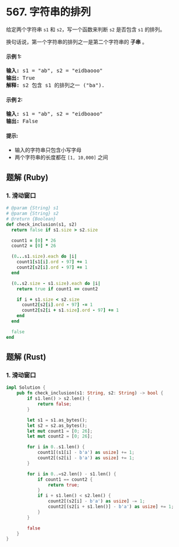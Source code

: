 # 567. 字符串的排列
给定两个字符串 `s1` 和 `s2`，写一个函数来判断 `s2` 是否包含 `s1` 的排列。

换句话说，第一个字符串的排列之一是第二个字符串的 **子串** 。

#### 示例 1:
<pre>
<strong>输入:</strong> s1 = "ab", s2 = "eidbaooo"
<strong>输出:</strong> True
<strong>解释:</strong> s2 包含 s1 的排列之一 ("ba").
</pre>

#### 示例 2:
<pre>
<strong>输入:</strong> s1 = "ab", s2 = "eidboaoo"
<strong>输出:</strong> False
</pre>

#### 提示:
* 输入的字符串只包含小写字母
* 两个字符串的长度都在 `[1, 10,000]` 之间

## 题解 (Ruby)

### 1. 滑动窗口
```Ruby
# @param {String} s1
# @param {String} s2
# @return {Boolean}
def check_inclusion(s1, s2)
  return false if s1.size > s2.size

  count1 = [0] * 26
  count2 = [0] * 26

  (0...s1.size).each do |i|
    count1[s1[i].ord - 97] += 1
    count2[s2[i].ord - 97] += 1
  end

  (0..s2.size - s1.size).each do |i|
    return true if count1 == count2

    if i + s1.size < s2.size
      count2[s2[i].ord - 97] -= 1
      count2[s2[i + s1.size].ord - 97] += 1
    end
  end

  false
end
```

## 题解 (Rust)

### 1. 滑动窗口
```Rust
impl Solution {
    pub fn check_inclusion(s1: String, s2: String) -> bool {
        if s1.len() > s2.len() {
            return false;
        }

        let s1 = s1.as_bytes();
        let s2 = s2.as_bytes();
        let mut count1 = [0; 26];
        let mut count2 = [0; 26];

        for i in 0..s1.len() {
            count1[(s1[i] - b'a') as usize] += 1;
            count2[(s2[i] - b'a') as usize] += 1;
        }

        for i in 0..=s2.len() - s1.len() {
            if count1 == count2 {
                return true;
            }
            if i + s1.len() < s2.len() {
                count2[(s2[i] - b'a') as usize] -= 1;
                count2[(s2[i + s1.len()] - b'a') as usize] += 1;
            }
        }

        false
    }
}
```
